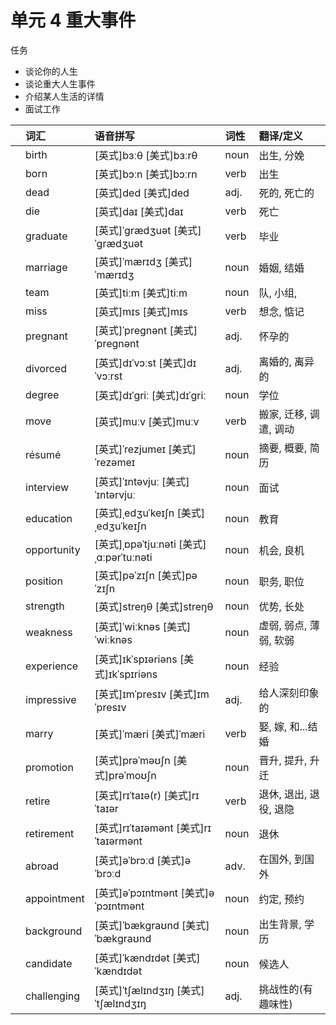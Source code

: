 # **单元** **4** 重大事件

任务

- 谈论你的人生
- 谈论重大人生事件
- 介绍某人生活的详情
- 面试工作

|      | 词汇        | 语音拼写                                 | 词性 | 翻译/定义              |
| :--- | :---------- | :--------------------------------------- | :--- | :--------------------- |
|      | birth       | [英式]bɜːθ [美式]bɜːrθ                   | noun | 出生, 分娩             |
|      | born        | [英式]bɔːn [美式]bɔːrn                   | verb | 出生                   |
|      | dead        | [英式]ded [美式]ded                      | adj. | 死的, 死亡的           |
|      | die         | [英式]daɪ [美式]daɪ                      | verb | 死亡                   |
|      | graduate    | [英式]ˈɡrædʒuət [美式]ˈɡrædʒuət          | verb | 毕业                   |
|      | marriage    | [英式]ˈmærɪdʒ [美式]ˈmærɪdʒ              | noun | 婚姻, 结婚             |
|      | team        | [英式]tiːm [美式]tiːm                    | noun | 队, 小组,              |
|      | miss        | [英式]mɪs [美式]mɪs                      | verb | 想念, 惦记             |
|      | pregnant    | [英式]ˈpreɡnənt [美式]ˈpreɡnənt          | adj. | 怀孕的                 |
|      | divorced    | [英式]dɪˈvɔːst [美式]dɪˈvɔːrst           | adj. | 离婚的, 离异的         |
|      | degree      | [英式]dɪˈɡriː [美式]dɪˈɡriː              | noun | 学位                   |
|      | move        | [英式]muːv [美式]muːv                    | verb | 搬家, 迁移, 调遣, 调动 |
|      | résumé      | [英式]ˈrezjumeɪ [美式]ˈrezəmeɪ           | noun | 摘要, 概要, 简历       |
|      | interview   | [英式]ˈɪntəvjuː [美式]ˈɪntərvjuː         | noun | 面试                   |
|      | education   | [英式]ˌedʒuˈkeɪʃn [美式]ˌedʒuˈkeɪʃn      | noun | 教育                   |
|      | opportunity | [英式]ˌɒpəˈtjuːnəti [美式]ˌɑːpərˈtuːnəti | noun | 机会, 良机             |
|      | position    | [英式]pəˈzɪʃn [美式]pəˈzɪʃn              | noun | 职务, 职位             |
|      | strength    | [英式]streŋθ [美式]streŋθ                | noun | 优势, 长处             |
|      | weakness    | [英式]ˈwiːknəs [美式]ˈwiːknəs            | noun | 虚弱, 弱点, 薄弱, 软弱 |
|      | experience  | [英式]ɪkˈspɪəriəns [美式]ɪkˈspɪriəns     | noun | 经验                   |
|      | impressive  | [英式]ɪmˈpresɪv [美式]ɪmˈpresɪv          | adj. | 给人深刻印象的         |
|      | marry       | [英式]ˈmæri [美式]ˈmæri                  | verb | 娶, 嫁, 和...结婚      |
|      | promotion   | [英式]prəˈməʊʃn [美式]prəˈmoʊʃn          | noun | 晋升, 提升, 升迁       |
|      | retire      | [英式]rɪˈtaɪə(r) [美式]rɪˈtaɪər          | verb | 退休, 退出, 退役, 退隐 |
|      | retirement  | [英式]rɪˈtaɪəmənt [美式]rɪˈtaɪərmənt     | noun | 退休                   |
|      | abroad      | [英式]əˈbrɔːd [美式]əˈbrɔːd              | adv. | 在国外, 到国外         |
|      | appointment | [英式]əˈpɔɪntmənt [美式]əˈpɔɪntmənt      | noun | 约定, 预约             |
|      | background  | [英式]ˈbækɡraʊnd [美式]ˈbækɡraʊnd        | noun | 出生背景, 学历         |
|      | candidate   | [英式]ˈkændɪdət [美式]ˈkændɪdət          | noun | 候选人                 |
|      | challenging | [英式]ˈtʃælɪndʒɪŋ [美式]ˈtʃælɪndʒɪŋ      | adj. | 挑战性的(有趣味性)     |
